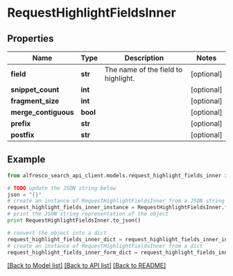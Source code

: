 # RequestHighlightFieldsInner


## Properties
Name | Type | Description | Notes
------------ | ------------- | ------------- | -------------
**field** | **str** | The name of the field to highlight. | [optional] 
**snippet_count** | **int** |  | [optional] 
**fragment_size** | **int** |  | [optional] 
**merge_contiguous** | **bool** |  | [optional] 
**prefix** | **str** |  | [optional] 
**postfix** | **str** |  | [optional] 

## Example

```python
from alfresco_search_api_client.models.request_highlight_fields_inner import RequestHighlightFieldsInner

# TODO update the JSON string below
json = "{}"
# create an instance of RequestHighlightFieldsInner from a JSON string
request_highlight_fields_inner_instance = RequestHighlightFieldsInner.from_json(json)
# print the JSON string representation of the object
print RequestHighlightFieldsInner.to_json()

# convert the object into a dict
request_highlight_fields_inner_dict = request_highlight_fields_inner_instance.to_dict()
# create an instance of RequestHighlightFieldsInner from a dict
request_highlight_fields_inner_form_dict = request_highlight_fields_inner.from_dict(request_highlight_fields_inner_dict)
```
[[Back to Model list]](../README.md#documentation-for-models) [[Back to API list]](../README.md#documentation-for-api-endpoints) [[Back to README]](../README.md)


